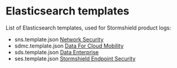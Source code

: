 # Elasticsearch templates

List of Elasticsearch templates, used for Stormshield product logs:
  * sns.template.json [Network Security](https://www.stormshield.com/products-services/products/network-security/)
  * sdmc.template.json [Data For Cloud Mobility](https://www.stormshield.com/products/cloud-and-mobility/)
  * sds.template.json [Data Enterprise](https://www.stormshield.com/products/enterprise)
  * ses.template.json [Stormshield Endpoint Security](https://www.stormshield.com/products/stormshield-endpoint-security/)
